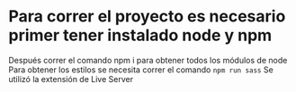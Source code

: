 # Para correr el proyecto es necesario primer tener instalado node y npm
Después correr el comando npm i para obtener todos los módulos de node
Para obtener los estilos se necesita correr el comando ```npm run sass```
Se utilizó la extensión de Live Server
